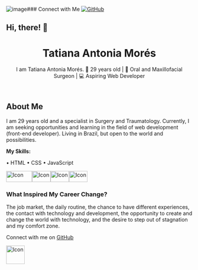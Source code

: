 ![image](https://github.com/user-attachments/assets/00cd7418-2f8d-4c2a-ab49-888fac739371)### Connect with Me
[![GitHub](https://img.shields.io/badge/GitHub-TatianaMorés-black?style=flat-square&logo=github)](https://github.com/YOUR_GITHUB_USERNAME)<html lang="en">
<head>
    <meta charset="UTF-8">
    <meta name="viewport" content="width=device-width, initial-scale=1.0">
    <link rel="stylesheet" href="styles.css">
    <h2> 
     Hi, there! 👋
</h2>
</head>
<body>
    <div class="container">
        <header>
            <h1>Tatiana Antonia Morés</h1>
            <p class="subtitle">
            I am Tatiana Antonia Morés.
🎉 29 years old | 🦷 Oral and Maxillofacial Surgeon | 💻 Aspiring Web Developer</p>
        </header>
        <section class="bio">
            <h2>About Me</h2>
            <p>
                I am 29 years old and a specialist in Surgery and Traumatology. Currently, I am seeking opportunities 
                and learning in the field of web development (front-end developer). Living in Brazil, but open to the 
                world and possibilities.
            </p>
                
 <p><strong>My Skills: </strong></p>
• HTML
• CSS 
 • JavaScript 
</p>
 <img src="https://img.shields.io/badge/JavaScript-F7DF1E?style=flat-square&logo=javascript&logoColor=000000" alt="Icon" style="width: 70px; height: 30px;"><img src= "https://simpleicons.org/icons/html5.svg" alt="Icon" style="width: 50px; height: 30px;"><img src="https://simpleicons.org/icons/csswizardry.svg" alt="Icon" style="width: 50px; height: 30px;"><img src="https://simpleicons.org/icons/nodedotjs.svg" alt="Icon" style="width: 50px; height: 30px;">
<p>
            <h3>What Inspired My Career Change?</h3>
            <p>
                The job market, the daily routine, the chance to have different experiences, 
                the contact with technology and development, the opportunity to create and change the world with technology, 
                and the desire to step out of stagnation and my comfort zone.
            </p>
            </p>
        </section>
        <footer>
            <p>Connect with me on <a href="https://github.com/YOUR_GITHUB_USERNAME" target="_blank">GitHub</a></p>
        </footer>
    </div>
          <img src="https://img.icons8.com/?size=100&id=52539&format=png&color=000000" alt="Icon" style="width: 50px; height: 50px;">
</body>
</html>
